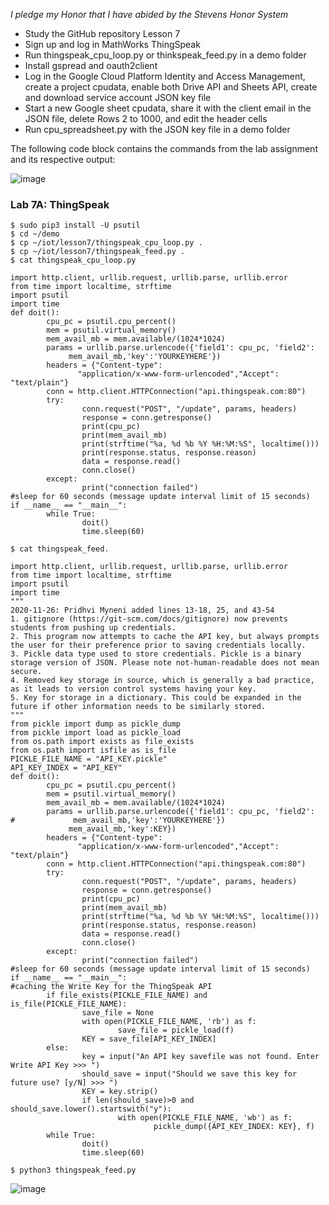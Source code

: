 *I pledge my Honor that I have abided by the Stevens Honor System*

- Study the GitHub repository Lesson 7
- Sign up and log in MathWorks ThingSpeak
- Run thingspeak_cpu_loop.py or thinkspeak_feed.py in a demo folder
- Install gspread and oauth2client
- Log in the Google Cloud Platform Identity and Access Management, create a project cpudata, enable both Drive API and Sheets API, create and download service account JSON key file
- Start a new Google sheet cpudata, share it with the client email in the JSON file, delete Rows 2 to 1000, and edit the header cells
- Run cpu_spreadsheet.py with the JSON key file in a demo folder


The following code block contains the commands from the lab assignment and its respective output:

![image](https://github.com/nicomcd/Engineering-Design-VI/assets/35404943/b0d80f1b-04da-4ee8-a038-ab6a10214170)


### Lab 7A: ThingSpeak
```
$ sudo pip3 install -U psutil
$ cd ~/demo
$ cp ~/iot/lesson7/thingspeak_cpu_loop.py .
$ cp ~/iot/lesson7/thingspeak_feed.py .
$ cat thingspeak_cpu_loop.py

import http.client, urllib.request, urllib.parse, urllib.error
from time import localtime, strftime
import psutil
import time
def doit():
        cpu_pc = psutil.cpu_percent()
        mem = psutil.virtual_memory()
        mem_avail_mb = mem.available/(1024*1024)
        params = urllib.parse.urlencode({'field1': cpu_pc, 'field2':
             mem_avail_mb,'key':'YOURKEYHERE'})
        headers = {"Content-type":
               "application/x-www-form-urlencoded","Accept": "text/plain"}
        conn = http.client.HTTPConnection("api.thingspeak.com:80")
        try:
                conn.request("POST", "/update", params, headers)
                response = conn.getresponse()
                print(cpu_pc)
                print(mem_avail_mb)
                print(strftime("%a, %d %b %Y %H:%M:%S", localtime()))
                print(response.status, response.reason)
                data = response.read()
                conn.close()
        except:
                print("connection failed")
#sleep for 60 seconds (message update interval limit of 15 seconds)
if __name__ == "__main__":
        while True:
                doit()
                time.sleep(60)

$ cat thingspeak_feed.

import http.client, urllib.request, urllib.parse, urllib.error
from time import localtime, strftime
import psutil
import time
"""
2020-11-26: Pridhvi Myneni added lines 13-18, 25, and 43-54
1. gitignore (https://git-scm.com/docs/gitignore) now prevents students from pushing up credentials.
2. This program now attempts to cache the API key, but always prompts the user for their preference prior to saving credentials locally.
3. Pickle data type used to store credentials. Pickle is a binary storage version of JSON. Please note not-human-readable does not mean secure.
4. Removed key storage in source, which is generally a bad practice, as it leads to version control systems having your key.
5. Key for storage in a dictionary. This could be expanded in the future if other information needs to be similarly stored.
"""
from pickle import dump as pickle_dump
from pickle import load as pickle_load
from os.path import exists as file_exists
from os.path import isfile as is_file
PICKLE_FILE_NAME = "API_KEY.pickle"
API_KEY_INDEX = "API_KEY"
def doit():
        cpu_pc = psutil.cpu_percent()
        mem = psutil.virtual_memory()
        mem_avail_mb = mem.available/(1024*1024)
        params = urllib.parse.urlencode({'field1': cpu_pc, 'field2':
#             mem_avail_mb,'key':'YOURKEYHERE'})
             mem_avail_mb,'key':KEY})
        headers = {"Content-type":
               "application/x-www-form-urlencoded","Accept": "text/plain"}
        conn = http.client.HTTPConnection("api.thingspeak.com:80")
        try:
                conn.request("POST", "/update", params, headers)
                response = conn.getresponse()
                print(cpu_pc)
                print(mem_avail_mb)
                print(strftime("%a, %d %b %Y %H:%M:%S", localtime()))
                print(response.status, response.reason)
                data = response.read()
                conn.close()
        except:
                print("connection failed")
#sleep for 60 seconds (message update interval limit of 15 seconds)
if __name__ == "__main__":
#caching the Write Key for the ThingSpeak API
        if file_exists(PICKLE_FILE_NAME) and is_file(PICKLE_FILE_NAME):
                save_file = None
                with open(PICKLE_FILE_NAME, 'rb') as f:
                        save_file = pickle_load(f)
                KEY = save_file[API_KEY_INDEX]
        else:
                key = input("An API key savefile was not found. Enter Write API Key >>> ")
                should_save = input("Should we save this key for future use? [y/N] >>> ")
                KEY = key.strip()
                if len(should_save)>0 and should_save.lower().startswith("y"):
                        with open(PICKLE_FILE_NAME, 'wb') as f:
                                pickle_dump({API_KEY_INDEX: KEY}, f)
        while True:
                doit()
                time.sleep(60)

$ python3 thingspeak_feed.py
```
![image](https://github.com/nicomcd/Engineering-Design-VI/assets/35404943/f65dd161-6a08-43f3-8a47-811f29af3e6e)

